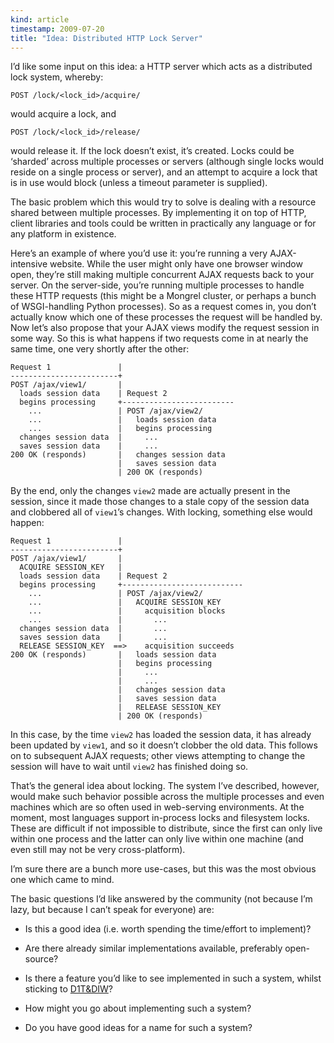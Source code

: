```yaml
--- 
kind: article
timestamp: 2009-07-20
title: "Idea: Distributed HTTP Lock Server"
---
```


I’d like some input on this idea: a HTTP server which acts as a distributed lock
system, whereby:

    POST /lock/<lock_id>/acquire/

would acquire a lock, and

    POST /lock/<lock_id>/release/

would release it. If the lock doesn’t exist, it’s created. Locks could be
‘sharded’ across multiple processes or servers (although single locks would
reside on a single process or server), and an attempt to acquire a lock that is
in use would block (unless a timeout parameter is supplied).

The basic problem which this would try to solve is dealing with a resource
shared between multiple processes. By implementing it on top of HTTP, client
libraries and tools could be written in practically any language or for any
platform in existence.

Here’s an example of where you’d use it: you’re running a very AJAX-intensive
website. While the user might only have one browser window open, they’re still
making multiple concurrent AJAX requests back to your server. On the
server-side, you’re running multiple processes to handle these HTTP requests
(this might be a Mongrel cluster, or perhaps a bunch of WSGI-handling Python
processes). So as a request comes in, you don’t actually know which one of these
processes the request will be handled by. Now let’s also propose that your AJAX
views modify the request session in some way. So this is what happens if two
requests come in at nearly the same time, one very shortly after the other:

    Request 1               |
    ------------------------+
    POST /ajax/view1/       |
      loads session data    | Request 2
      begins processing     +-------------------------
        ...                 | POST /ajax/view2/
        ...                 |   loads session data
        ...                 |   begins processing
      changes session data  |     ...
      saves session data    |     ...
    200 OK (responds)       |   changes session data
                            |   saves session data
                            | 200 OK (responds)

By the end, only the changes `view2` made are actually present in the session,
since it made those changes to a stale copy of the session data and clobbered
all of `view1`’s changes. With locking, something else would happen:

    Request 1               |
    ------------------------+
    POST /ajax/view1/       |
      ACQUIRE SESSION_KEY   |
      loads session data    | Request 2
      begins processing     +---------------------------
        ...                 | POST /ajax/view2/
        ...                 |   ACQUIRE SESSION_KEY
        ...                 |     acquisition blocks
        ...                 |       ...
      changes session data  |       ...
      saves session data    |       ...
      RELEASE SESSION_KEY  ==>    acquisition succeeds
    200 OK (responds)       |   loads session data
                            |   begins processing
                            |     ...
                            |     ...
                            |   changes session data
                            |   saves session data
                            |   RELEASE SESSION_KEY
                            | 200 OK (responds)

In this case, by the time `view2` has loaded the session data, it has already
been updated by `view1`, and so it doesn’t clobber the old data. This follows on
to subsequent AJAX requests; other views attempting to change the session will
have to wait until `view2` has finished doing so.

That’s the general idea about locking. The system I’ve described, however, would
make such behavior possible across the multiple processes and even machines
which are so often used in web-serving environments. At the moment, most
languages support in-process locks and filesystem locks. These are difficult if
not impossible to distribute, since the first can only live within one process
and the latter can only live within one machine (and even still may not be very
cross-platform).

I’m sure there are a bunch more use-cases, but this was the most obvious one
which came to mind.

The basic questions I’d like answered by the community (not because I’m lazy,
but because I can’t speak for everyone) are:

*   Is this a good idea (i.e. worth spending the time/effort to implement)?

*   Are there already similar implementations available, preferably open-source?

*   Is there a feature you’d like to see implemented in such a system, whilst
    sticking to [D1T&DIW](http://en.wikipedia.org/wiki/Unix_philosophy)?

*   How might you go about implementing such a system?

*   Do you have good ideas for a name for such a system?
